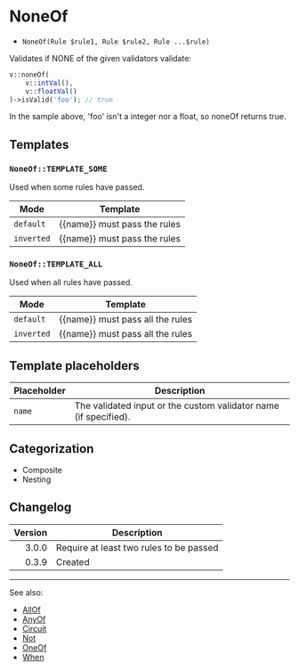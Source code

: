 # NoneOf

- `NoneOf(Rule $rule1, Rule $rule2, Rule ...$rule)`

Validates if NONE of the given validators validate:

```php
v::noneOf(
    v::intVal(),
    v::floatVal()
)->isValid('foo'); // true
```

In the sample above, 'foo' isn't a integer nor a float, so noneOf returns true.

## Templates

### `NoneOf::TEMPLATE_SOME`

Used when some rules have passed.

| Mode       | Template                     |
|------------|------------------------------|
| `default`  | {{name}} must pass the rules |
| `inverted` | {{name}} must pass the rules |

### `NoneOf::TEMPLATE_ALL`

Used when all rules have passed.

| Mode       | Template                         |
|------------|----------------------------------|
| `default`  | {{name}} must pass all the rules |
| `inverted` | {{name}} must pass all the rules |

## Template placeholders

| Placeholder | Description                                                      |
|-------------|------------------------------------------------------------------|
| `name`      | The validated input or the custom validator name (if specified). |

## Categorization

- Composite
- Nesting

## Changelog

| Version | Description                             |
|--------:|-----------------------------------------|
|   3.0.0 | Require at least two rules to be passed |
|   0.3.9 | Created                                 |

***
See also:

- [AllOf](AllOf.md)
- [AnyOf](AnyOf.md)
- [Circuit](Circuit.md)
- [Not](Not.md)
- [OneOf](OneOf.md)
- [When](When.md)
